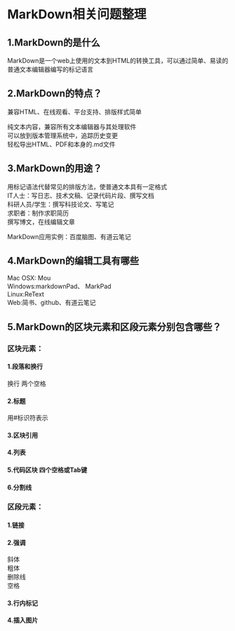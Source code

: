 # MarkDown相关问题整理
## 1.MarkDown的是什么
MarkDown是一个web上使用的文本到HTML的转换工具，可以通过简单、易读的  
普通文本编辑器编写的标记语言
## 2.MarkDown的特点？
兼容HTML、在线观看、平台支持、排版样式简单  

纯文本内容，兼容所有文本编辑器与其处理软件  
可以放到版本管理系统中，追踪历史变更  
轻松导出HTML、PDF和本身的.md文件
  
## 3.MarkDown的用途？
用标记语法代替常见的排版方法，使普通文本具有一定格式  
IT人士：写日志、技术文稿、记录代码片段、撰写文档  
科研人员/学生：撰写科技论文、写笔记  
求职者：制作求职简历  
撰写博文，在线编辑文章  

MarkDown应用实例：百度脑图、有道云笔记
## 4.MarkDown的编辑工具有哪些
Mac OSX: Mou  
Windows:markdownPad、 MarkPad  
Linux:ReText  
Web:简书、github、有道云笔记  
## 5.MarkDown的区块元素和区段元素分别包含哪些？
### 区块元素：
#### 1.段落和换行
 
换行 两个空格  
#### 2.标题
用#标识符表示 
#### 3.区块引用
#### 4.列表
#### 5.代码区块 四个空格或Tab键
#### 6.分割线
### 区段元素：
#### 1.链接
#### 2.强调
斜体  
粗体  
删除线  
空格  
#### 3.行内标记
#### 4.插入图片
